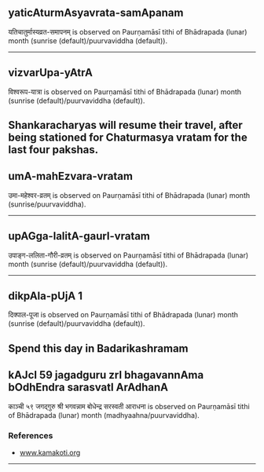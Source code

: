 ## yaticAturmAsyavrata-samApanam

यतिचातुर्मास्यव्रत-समापनम् is observed on Paurṇamāsī tithi of Bhādrapada (lunar) month (sunrise (default)/puurvaviddha (default)).


---
## vizvarUpa-yAtrA

विश्वरूप-यात्रा is observed on Paurṇamāsī tithi of Bhādrapada (lunar) month (sunrise (default)/puurvaviddha (default)).

Shankaracharyas will resume their travel, after being stationed for Chaturmasya vratam for the last four pakshas.
---
## umA-mahEzvara-vratam

उमा-महेश्वर-व्रतम् is observed on Paurṇamāsī tithi of Bhādrapada (lunar) month (sunrise/puurvaviddha).


---
## upAGga-lalitA-gaurI-vratam

उपाङ्ग-ललिता-गौरी-व्रतम् is observed on Paurṇamāsī tithi of Bhādrapada (lunar) month (sunrise (default)/puurvaviddha (default)).


---
## dikpAla-pUjA 1

दिक्पाल-पूजा is observed on Paurṇamāsī tithi of Bhādrapada (lunar) month (sunrise (default)/puurvaviddha (default)).

Spend this day in Badarikashramam
---
## kAJcI 59 jagadguru zrI bhagavannAma bOdhEndra sarasvatI ArAdhanA

काञ्ची ५९ जगद्गुरु श्री भगवन्नाम बोधेन्द्र सरस्वती आराधना is observed on Paurṇamāsī tithi of Bhādrapada (lunar) month (madhyaahna/puurvaviddha).


### References
* www.kamakoti.org

---
